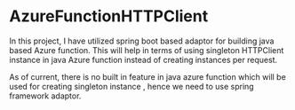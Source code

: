 # AzureFunctionHTTPClient

In this project, I have utilized spring boot based adaptor for building java based Azure function.
This will help in terms of using singleton HTTPClient instance in java Azure function instead of creating instances per request.

As of current, there is no built in feature in java azure function which will be used for creating singleton instance , hence we need to use
spring framework adaptor.

